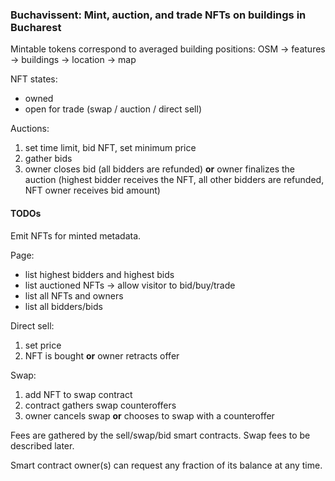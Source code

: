 
### Buchavissent: Mint, auction, and trade NFTs on buildings in Bucharest

Mintable tokens correspond to averaged building positions:
OSM -> features -> buildings -> location -> map

NFT states:
- owned
- open for trade (swap / auction / direct sell)

Auctions:
1. set time limit, bid NFT, set minimum price
1. gather bids
1. owner closes bid (all bidders are refunded) **or** owner finalizes the auction
(highest bidder receives the NFT, all other bidders are refunded, NFT owner receives bid amount)

#### TODOs

Emit NFTs for minted metadata.

Page:
- list highest bidders and highest bids
- list auctioned NFTs -> allow visitor to bid/buy/trade
- list all NFTs and owners
- list all bidders/bids

Direct sell:
1. set price
1. NFT is bought **or** owner retracts offer

Swap:
1. add NFT to swap contract
1. contract gathers swap counteroffers
1. owner cancels swap **or** chooses to swap with a counteroffer

Fees are gathered by the sell/swap/bid smart contracts.
Swap fees to be described later.

Smart contract owner(s) can request any fraction of its balance at any time.


